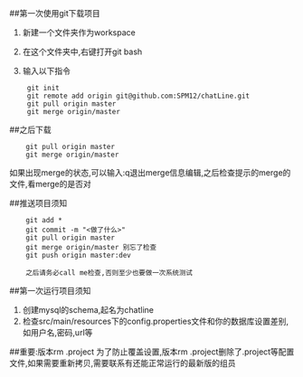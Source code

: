 ##第一次使用git下载项目
1. 新建一个文件夹作为workspace
2. 在这个文件夹中,右键打开git bash
3. 输入以下指令

		git init
		git remote add origin git@github.com:SPM12/chatLine.git
		git pull origin master
		git merge origin/master

##之后下载
		
		git pull origin master
		git merge origin/master

如果出现merge的状态,可以输入:q退出merge信息编辑,之后检查提示的merge的文件,看merge的是否对
		
##推送项目须知
		
		git add *
		git commit -m "<做了什么>"
		git pull origin master 
		git merge origin/master 别忘了检查
		git push origin master:dev

		之后请务必call me检查,否则至少也要做一次系统测试
		
##第一次运行项目须知
1. 创建mysql的schema,起名为chatline
2. 检查src/main/resources下的config.properties文件和你的数据库设置差别,如用户名,密码,url等

##重要:版本rm .project
为了防止覆盖设置,版本rm .project删除了.project等配置文件,如果需要重新拷贝,需要联系有还能正常运行的最新版的组员